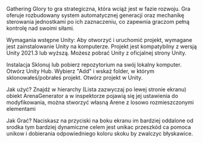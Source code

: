 Gathering Glory to gra strategiczna, która wciąż jest w fazie rozwoju. Gra oferuje rozbudowany system automatycznej generacji oraz mechanikę sterowania jednostkami po ich zaznaczeniu, co zapewnia graczom pełną kontrolę nad swoimi siłami.

Wymagania wstępne Unity: Aby otworzyć i uruchomić projekt, wymagane jest zainstalowanie Unity na komputerze. Projekt jest kompatybilny z wersją Unity 2021.3 lub wyższą. Możesz pobrać Unity z oficjalnej strony Unity.

Instalacja Sklonuj lub pobierz repozytorium na swój lokalny komputer. Otwórz Unity Hub. Wybierz "Add" i wskaż folder, w którym sklonowałeś/pobrałeś projekt. Otwórz projekt w Unity.

Jak użyć? Znajdź w hierarchy (Lista zazwyczaj po lewej stronie ekranu) obiekt ArenaGenerator a w inspektorze pojawią się jej ustawienia do modyfikowania, można stworzyć własną Arene z losowo rozmieszczonymi elementami

Jak Grać? Naciskasz na przyciski na boku ekranu im bardziej oddalone od srodka tym bardziej dynamiczne celem jest unikac przeszkód ca pomoca unikow i dobierania odpowiedniego koloru skoku by zwalczyc błyskawice.
